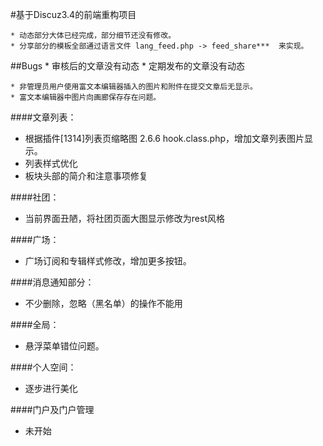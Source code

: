 #基于Discuz3.4的前端重构项目

	* 动态部分大体已经完成，部分细节还没有修改。
	* 分享部分的模板全部通过语言文件 lang_feed.php -> feed_share***  来实现。
	
##Bugs
    * 审核后的文章没有动态
    * 定期发布的文章没有动态
        
    * 非管理员用户使用富文本编辑器插入的图片和附件在提交文章后无显示。
    * 富文本编辑器中图片向画廊保存存在问题。
			
####文章列表：
* 根据插件[1314]列表页缩略图 2.6.6 hook.class.php，增加文章列表图片显示。
* 列表样式优化
* 板块头部的简介和注意事项修复
		
####社团：
* 当前界面丑陋，将社团页面大图显示修改为rest风格
		
####广场：
* 广场订阅和专辑样式修改，增加更多按钮。
		
####消息通知部分：
* 不少删除，忽略（黑名单）的操作不能用
		
####全局：
* 悬浮菜单错位问题。
			
####个人空间：
* 逐步进行美化
			
####门户及门户管理
* 未开始
